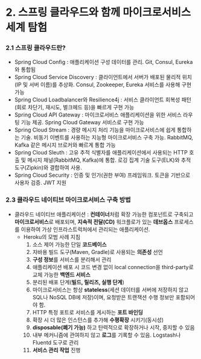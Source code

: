 # 2. 스프링 클라우드와 함께 마이크로서비스 세계 탐험

### 2.1 스프링 클라우드란?

- Spring Cloud Config : 애플리케이션 구성 데이터를 관리. Git, Consul, Eureka와 통합됨
- Spring Cloud Service Discovery : 클라이언트에서 서버가 배포된 물리적 위치(IP 및 서버 이름)를 추상화. Consul, Zookeeper, Eureka 서비스를 사용해 구현 가능
- Spring Cloud Loadbalancer와 Resilience4j : 서비스 클라이언트 회복성 패턴(회로 차단기, 재시도, 벌크헤드 등)을 빠르게 구현 가능
- Spring Cloud API Gateway : 마이크로서비스 애플리케이션을 위한 서비스 라우팅 기능 제공. Spring Cloud Gateway 서비스로 구현 가능
- Spring Cloud Stream : 경량 메시지 처리 기능을 마이크로서비스에 쉽게 통합하는 기술. 비동기 이벤트를 사용하는 지능형 마이크로서비스 구축 가능. RabbitMQ, Kafka 같은 메시지 브로커와 빠르게 통합 가능
- Spring Cloud Sleuth : 고유 추적 식별자를 애플리케이션에서 사용되는 HTTP 호출 및 메시지 채널(RabbitMQ, Kafka)에 통합. 로깅 집계 기술 도구(ELK)와 추적 도구(Zipkin)와 결합하여 사용.
- Spring Cloud Security : 인증 및 인가(권한 부여) 프레임워크. 토큰을 기반으로 사용자 검증. JWT 지원

### 2.3 클라우드 네이티브 마이크로서비스 구축 방법

- 클라우드 네이티브 애플리케이션 : **컨테이너**처럼 확장 가능한 컴포넌트로 구축되고 **마이크로서비스**로 배포되며, **지속적 전달(CD)** 워크플로가 있는 **데브옵스** 프로세스를 이용하여 가상 인프라스트럭처에서 관리되는 애플리케이션.
    - Heroku의 모범 사례 지침
        1. 소스 제어 가능한 단일 **코드베이스**
        2. 자바용 빌드 도구(Maven, Gradle)로 사용되는 **의존성** 선언
        3. **구성 정보**를 서비스를 분리해서 관리
        4. 애플리케이션 배포 시 코드 변경 없이 local connection을 third-party로 교체 가능한 **백엔드 서비스**
        5. 분리된 배포 단계(**빌드, 릴리즈, 실행 단계**)
        6. 마이크로서비스는 항상 **stateless**(세션 데이터를 서버에 저장하지 않고 SQL나 NoSQL DB에 저장)이며, 요청받은 트랜잭션 수행 정보만 포함되어야 함.
        7. HTTP 특정 포트로 서비스를 게시하는 **포트 바인딩**
        8. 확장 시 더 많은 인스턴스를 추가해 **수평확장** 시키기(동시성)
        9. **disposable(폐기 가능)** 하고 탄력적으로 확장하거나 시작, 중지할 수 있음
        10. 내부 메커니즘에 관여하지 않고 **로그**를 기록할 수 있음. Logstash나 Fluentd 도구로 관리
        11. **서비스 관리 작업** 진행